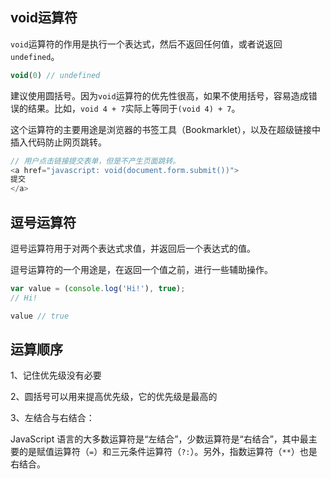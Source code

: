 ## void运算符
`void`运算符的作用是执行一个表达式，然后不返回任何值，或者说返回`undefined`。
```js
void(0) // undefined
```
建议使用圆括号。因为`void`运算符的优先性很高，如果不使用括号，容易造成错误的结果。比如，`void 4 + 7`实际上等同于`(void 4) + 7`。

这个运算符的主要用途是浏览器的书签工具（Bookmarklet），以及在超级链接中插入代码防止网页跳转。
```js
// 用户点击链接提交表单，但是不产生页面跳转。
<a href="javascript: void(document.form.submit())">
提交
</a>
```
## 逗号运算符
逗号运算符用于对两个表达式求值，并返回后一个表达式的值。

逗号运算符的一个用途是，在返回一个值之前，进行一些辅助操作。
```js
var value = (console.log('Hi!'), true);
// Hi!

value // true
```
## 运算顺序
1、记住优先级没有必要

2、圆括号可以用来提高优先级，它的优先级是最高的

3、左结合与右结合：

JavaScript 语言的大多数运算符是“左结合”，少数运算符是“右结合”，其中最主要的是赋值运算符（`=`）和三元条件运算符（`?:`）。另外，指数运算符（`**`）也是右结合。